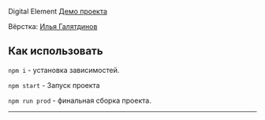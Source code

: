 Digital Element
[Демо проекта](https://nivaiz.github.io/DigitalElement/build/index.html)

Вёрстка: [Илья Галятдинов](https://github.com/NivaiZ/)

## Как использовать

`npm i` - установка зависимостей.

`npm start` - Запуск проекта

`npm run prod` - финальная сборка проекта.

---
